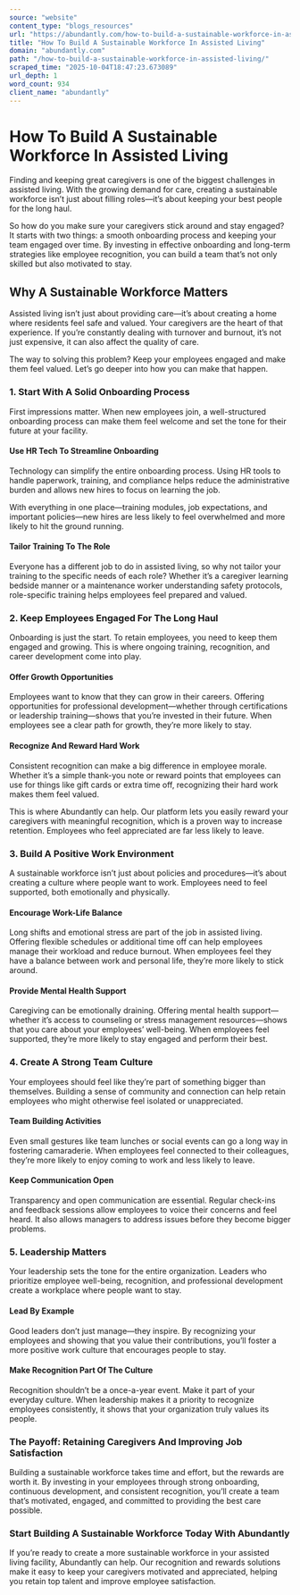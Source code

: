 ```yaml
---
source: "website"
content_type: "blogs_resources"
url: "https://abundantly.com/how-to-build-a-sustainable-workforce-in-assisted-living/"
title: "How To Build A Sustainable Workforce In Assisted Living"
domain: "abundantly.com"
path: "/how-to-build-a-sustainable-workforce-in-assisted-living/"
scraped_time: "2025-10-04T18:47:23.673089"
url_depth: 1
word_count: 934
client_name: "abundantly"
---
```


# How To Build A Sustainable Workforce In Assisted Living

Finding and keeping great caregivers is one of the biggest challenges in assisted living. With the growing demand for care, creating a sustainable workforce isn’t just about filling roles—it’s about keeping your best people for the long haul.

So how do you make sure your caregivers stick around and stay engaged? It starts with two things: a smooth onboarding process and keeping your team engaged over time. By investing in effective onboarding and long-term strategies like employee recognition, you can build a team that’s not only skilled but also motivated to stay.

## Why A Sustainable Workforce Matters

Assisted living isn’t just about providing care—it’s about creating a home where residents feel safe and valued. Your caregivers are the heart of that experience. If you’re constantly dealing with turnover and burnout, it’s not just expensive, it can also affect the quality of care.

The way to solving this problem? Keep your employees engaged and make them feel valued. Let’s go deeper into how you can make that happen.

### 1. Start With A Solid Onboarding Process

First impressions matter. When new employees join, a well-structured onboarding process can make them feel welcome and set the tone for their future at your facility.

#### Use HR Tech To Streamline Onboarding

Technology can simplify the entire onboarding process. Using HR tools to handle paperwork, training, and compliance helps reduce the administrative burden and allows new hires to focus on learning the job.

With everything in one place—training modules, job expectations, and important policies—new hires are less likely to feel overwhelmed and more likely to hit the ground running.

#### Tailor Training To The Role

Everyone has a different job to do in assisted living, so why not tailor your training to the specific needs of each role? Whether it’s a caregiver learning bedside manner or a maintenance worker understanding safety protocols, role-specific training helps employees feel prepared and valued.

### 2. Keep Employees Engaged For The Long Haul

Onboarding is just the start. To retain employees, you need to keep them engaged and growing. This is where ongoing training, recognition, and career development come into play.

#### Offer Growth Opportunities

Employees want to know that they can grow in their careers. Offering opportunities for professional development—whether through certifications or leadership training—shows that you’re invested in their future. When employees see a clear path for growth, they’re more likely to stay.

#### Recognize And Reward Hard Work

Consistent recognition can make a big difference in employee morale. Whether it’s a simple thank-you note or reward points that employees can use for things like gift cards or extra time off, recognizing their hard work makes them feel valued.

This is where Abundantly can help. Our platform lets you easily reward your caregivers with meaningful recognition, which is a proven way to increase retention. Employees who feel appreciated are far less likely to leave.

### 3. Build A Positive Work Environment

A sustainable workforce isn’t just about policies and procedures—it’s about creating a culture where people want to work. Employees need to feel supported, both emotionally and physically.

#### Encourage Work-Life Balance

Long shifts and emotional stress are part of the job in assisted living. Offering flexible schedules or additional time off can help employees manage their workload and reduce burnout. When employees feel they have a balance between work and personal life, they’re more likely to stick around.

#### Provide Mental Health Support

Caregiving can be emotionally draining. Offering mental health support—whether it’s access to counseling or stress management resources—shows that you care about your employees’ well-being. When employees feel supported, they’re more likely to stay engaged and perform their best.

### 4. Create A Strong Team Culture

Your employees should feel like they’re part of something bigger than themselves. Building a sense of community and connection can help retain employees who might otherwise feel isolated or unappreciated.

#### Team Building Activities

Even small gestures like team lunches or social events can go a long way in fostering camaraderie. When employees feel connected to their colleagues, they’re more likely to enjoy coming to work and less likely to leave.

#### Keep Communication Open

Transparency and open communication are essential. Regular check-ins and feedback sessions allow employees to voice their concerns and feel heard. It also allows managers to address issues before they become bigger problems.

### 5. Leadership Matters

Your leadership sets the tone for the entire organization. Leaders who prioritize employee well-being, recognition, and professional development create a workplace where people want to stay.

#### Lead By Example

Good leaders don’t just manage—they inspire. By recognizing your employees and showing that you value their contributions, you’ll foster a more positive work culture that encourages people to stay.

#### Make Recognition Part Of The Culture

Recognition shouldn’t be a once-a-year event. Make it part of your everyday culture. When leadership makes it a priority to recognize employees consistently, it shows that your organization truly values its people.

### The Payoff: Retaining Caregivers And Improving Job Satisfaction

Building a sustainable workforce takes time and effort, but the rewards are worth it. By investing in your employees through strong onboarding, continuous development, and consistent recognition, you’ll create a team that’s motivated, engaged, and committed to providing the best care possible.

### Start Building A Sustainable Workforce Today With Abundantly

If you’re ready to create a more sustainable workforce in your assisted living facility, Abundantly can help. Our recognition and rewards solutions make it easy to keep your caregivers motivated and appreciated, helping you retain top talent and improve employee satisfaction.